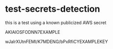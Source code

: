 # test-secrets-detection

this is a test using a known publicized AWS secret

AKIAIOSFODNN7EXAMPLE

wJalrXUtnFEMI/K7MDENG/bPxRfiCYEXAMPLEKEY
